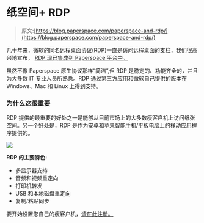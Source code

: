 # 纸空间+ RDP

> 原文:[https://blog.paperspace.com/paperspace-and-rdp/](https://blog.paperspace.com/paperspace-and-rdp/)

几十年来，微软的同名远程桌面协议(RDP)一直是访问远程桌面的支柱，我们很高兴地宣布， [RDP 现已集成到 Paperspace 平台中。](https://paperspace.zendesk.com/hc/en-us/articles/236361248-Does-Paperspace-support-RDP-or-VNC-)

虽然不像 Paperspace 原生协议那样“简洁”,但 RDP 是稳定的、功能齐全的，并且为大多数 IT 专业人员所熟悉。RDP 通过第三方应用和微软自己提供的版本在 Windows、Mac 和 Linux 上得到支持。

### 为什么这很重要

RDP 提供的最重要的好处之一是能够从目前市场上的大多数瘦客户机上访问纸张空间。另一个好处是，RDP 是作为安卓和苹果智能手机/平板电脑上的移动应用程序提供的。

![](../Images/dbf47f09749f991e2d0d5170a0e4f48a.png)

**RDP 的主要特色:**

*   多显示器支持
*   音频和视频重定向
*   打印机转发
*   USB 和本地磁盘重定向
*   复制/粘贴同步

要开始设置您自己的瘦客户机，[请在此注册。](https://www.paperspace.com/account/signup?utm-campaign=rdpblog)